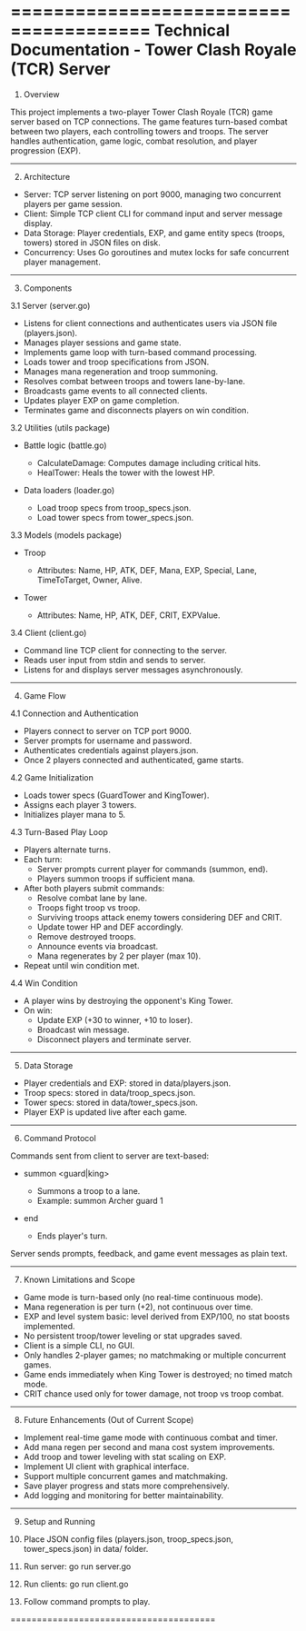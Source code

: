 =======================================
Technical Documentation - Tower Clash Royale (TCR) Server
=======================================

1. Overview

This project implements a two-player Tower Clash Royale (TCR) game server based on TCP connections. The game features turn-based combat between two players, each controlling towers and troops. The server handles authentication, game logic, combat resolution, and player progression (EXP).

---------------------------------------

2. Architecture

- Server: TCP server listening on port 9000, managing two concurrent players per game session.
- Client: Simple TCP client CLI for command input and server message display.
- Data Storage: Player credentials, EXP, and game entity specs (troops, towers) stored in JSON files on disk.
- Concurrency: Uses Go goroutines and mutex locks for safe concurrent player management.

---------------------------------------

3. Components

3.1 Server (server.go)

- Listens for client connections and authenticates users via JSON file (players.json).
- Manages player sessions and game state.
- Implements game loop with turn-based command processing.
- Loads tower and troop specifications from JSON.
- Manages mana regeneration and troop summoning.
- Resolves combat between troops and towers lane-by-lane.
- Broadcasts game events to all connected clients.
- Updates player EXP on game completion.
- Terminates game and disconnects players on win condition.

3.2 Utilities (utils package)

- Battle logic (battle.go)
  - CalculateDamage: Computes damage including critical hits.
  - HealTower: Heals the tower with the lowest HP.

- Data loaders (loader.go)
  - Load troop specs from troop_specs.json.
  - Load tower specs from tower_specs.json.

3.3 Models (models package)

- Troop
  - Attributes: Name, HP, ATK, DEF, Mana, EXP, Special, Lane, TimeToTarget, Owner, Alive.

- Tower
  - Attributes: Name, HP, ATK, DEF, CRIT, EXPValue.

3.4 Client (client.go)

- Command line TCP client for connecting to the server.
- Reads user input from stdin and sends to server.
- Listens for and displays server messages asynchronously.

---------------------------------------

4. Game Flow

4.1 Connection and Authentication

- Players connect to server on TCP port 9000.
- Server prompts for username and password.
- Authenticates credentials against players.json.
- Once 2 players connected and authenticated, game starts.

4.2 Game Initialization

- Loads tower specs (GuardTower and KingTower).
- Assigns each player 3 towers.
- Initializes player mana to 5.

4.3 Turn-Based Play Loop

- Players alternate turns.
- Each turn:
  - Server prompts current player for commands (summon, end).
  - Players summon troops if sufficient mana.
- After both players submit commands:
  - Resolve combat lane by lane.
  - Troops fight troop vs troop.
  - Surviving troops attack enemy towers considering DEF and CRIT.
  - Update tower HP and DEF accordingly.
  - Remove destroyed troops.
  - Announce events via broadcast.
  - Mana regenerates by 2 per player (max 10).
- Repeat until win condition met.

4.4 Win Condition

- A player wins by destroying the opponent's King Tower.
- On win:
  - Update EXP (+30 to winner, +10 to loser).
  - Broadcast win message.
  - Disconnect players and terminate server.

---------------------------------------

5. Data Storage

- Player credentials and EXP: stored in data/players.json.
- Troop specs: stored in data/troop_specs.json.
- Tower specs: stored in data/tower_specs.json.
- Player EXP is updated live after each game.

---------------------------------------

6. Command Protocol

Commands sent from client to server are text-based:

- summon <TroopName> <guard|king> <Number>
  - Summons a troop to a lane.
  - Example: summon Archer guard 1

- end
  - Ends player's turn.

Server sends prompts, feedback, and game event messages as plain text.

---------------------------------------

7. Known Limitations and Scope

- Game mode is turn-based only (no real-time continuous mode).
- Mana regeneration is per turn (+2), not continuous over time.
- EXP and level system basic: level derived from EXP/100, no stat boosts implemented.
- No persistent troop/tower leveling or stat upgrades saved.
- Client is a simple CLI, no GUI.
- Only handles 2-player games; no matchmaking or multiple concurrent games.
- Game ends immediately when King Tower is destroyed; no timed match mode.
- CRIT chance used only for tower damage, not troop vs troop combat.

---------------------------------------

8. Future Enhancements (Out of Current Scope)

- Implement real-time game mode with continuous combat and timer.
- Add mana regen per second and mana cost system improvements.
- Add troop and tower leveling with stat scaling on EXP.
- Implement UI client with graphical interface.
- Support multiple concurrent games and matchmaking.
- Save player progress and stats more comprehensively.
- Add logging and monitoring for better maintainability.

---------------------------------------

9. Setup and Running

1. Place JSON config files (players.json, troop_specs.json, tower_specs.json) in data/ folder.
2. Run server: go run server.go
3. Run clients: go run client.go
4. Follow command prompts to play.


=======================================
